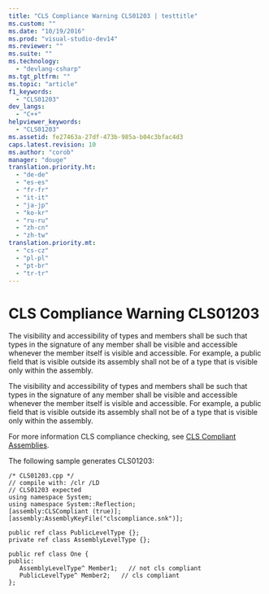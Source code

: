 ```yaml
---
title: "CLS Compliance Warning CLS01203 | testtitle"
ms.custom: ""
ms.date: "10/19/2016"
ms.prod: "visual-studio-dev14"
ms.reviewer: ""
ms.suite: ""
ms.technology: 
  - "devlang-csharp"
ms.tgt_pltfrm: ""
ms.topic: "article"
f1_keywords: 
  - "CLS01203"
dev_langs: 
  - "C++"
helpviewer_keywords: 
  - "CLS01203"
ms.assetid: fe27463a-27df-473b-985a-b04c3bfac4d3
caps.latest.revision: 10
ms.author: "corob"
manager: "douge"
translation.priority.ht: 
  - "de-de"
  - "es-es"
  - "fr-fr"
  - "it-it"
  - "ja-jp"
  - "ko-kr"
  - "ru-ru"
  - "zh-cn"
  - "zh-tw"
translation.priority.mt: 
  - "cs-cz"
  - "pl-pl"
  - "pt-br"
  - "tr-tr"
---
```

# CLS Compliance Warning CLS01203
The visibility and accessibility of types and members shall be such that types in the signature of any member shall be visible and accessible whenever the member itself is visible and accessible. For example, a public field that is visible outside its assembly shall not be of a type that is visible only within the assembly.  
  
 The visibility and accessibility of types and members shall be such that types in the signature of any member shall be visible and accessible whenever the member itself is visible and accessible. For example, a public field that is visible outside its assembly shall not be of a type that is visible only within the assembly.  
  
 For more information CLS compliance checking, see [CLS Compliant Assemblies](http://msdn.microsoft.com/en-us/3320b57e-ea55-4697-a17d-f509a36a3c93).  
  
 The following sample generates CLS01203:  
  
```  
/* CLS01203.cpp */  
// compile with: /clr /LD  
// CLS01203 expected  
using namespace System;  
using namespace System::Reflection;  
[assembly:CLSCompliant (true)];  
[assembly:AssemblyKeyFile("clscompliance.snk")];  
  
public ref class PublicLevelType {};  
private ref class AssemblyLevelType {};  
  
public ref class One {  
public:  
   AssemblyLevelType^ Member1;   // not cls compliant  
   PublicLevelType^ Member2;   // cls compliant  
};  
```